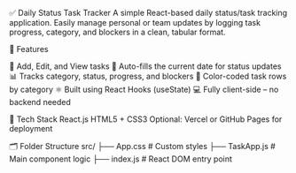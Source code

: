 ✅ Daily Status Task Tracker
A simple React-based daily status/task tracking application. Easily manage personal or team updates by logging task progress, category, and blockers in a clean, tabular format.

🌟 Features

🔄 Add, Edit, and View tasks
📆 Auto-fills the current date for status updates
📊 Tracks category, status, progress, and blockers
🎨 Color-coded task rows by category
⚛️ Built using React Hooks (useState)
💻 Fully client-side – no backend needed


🧱 Tech Stack
React.js
HTML5 + CSS3
Optional: Vercel or GitHub Pages for deployment


🗂️ Folder Structure
src/ ├── App.css # Custom styles ├── TaskApp.js # Main component logic ├── index.js # React DOM entry point
